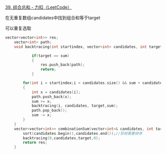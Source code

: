 [39. 组合总和 - 力扣（LeetCode）](https://leetcode.cn/problems/combination-sum/description/)

在无重复数组candidates中找到组合和等于target

可以重复选取

```cpp
vector<vector<int>> res;
    vector<int> path;
    void backtracing(int startindex, vector<int> candidates, int target,int sum){

            if(target == sum)
            {
                res.push_back(path);
                return;
            }

        for(int i = startindex;i < candidates.size() && sum + candidates[i] <= target;i++)//剪枝
        {
            int x = candidates[i];
            path.push_back(x);
            sum += x;
            backtracing(i, candidates, target,sum);
            path.pop_back();
            sum -= x;
        }
    }
    vector<vector<int>> combinationSum(vector<int>& candidates, int target) {
        sort(candidates.begin(),candidates.end());//剪枝需要排序
        backtracing(0,candidates,target,0);
        return res;
    }
```

